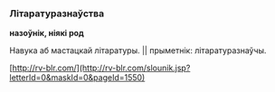 ### Літаратуразнаўства
**назоўнік, ніякі род**

Навука аб мастацкай літаратуры. || прыметнік: літаратуразнаўчы.

<a rel="author">[http://rv-blr.com/](http://rv-blr.com/slounik.jsp?letterId=0&maskId=0&pageId=1550)</a>

